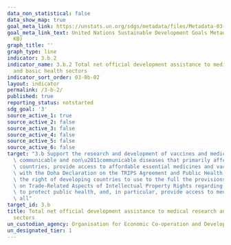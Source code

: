 ```yaml
---
data_non_statistical: false
data_show_map: true
goal_meta_link: https://unstats.un.org/sdgs/metadata/files/Metadata-03-0B-02.pdf
goal_meta_link_text: United Nations Sustainable Development Goals Metadata (PDF 210
  KB)
graph_title: ''
graph_type: line
indicator: 3.b.2
indicator_name: 3.b.2 Total net official development assistance to medical research
  and basic health sectors
indicator_sort_order: 03-0b-02
layout: indicator
permalink: /3-b-2/
published: true
reporting_status: notstarted
sdg_goal: '3'
source_active_1: true
source_active_2: false
source_active_3: false
source_active_4: false
source_active_5: false
source_active_6: false
target: "3.b Support the research and development of vaccines and medicines for the\
  \ communicable and non\u2011communicable diseases that primarily affect developing\
  \ countries, provide access to affordable essential medicines and vaccines, in accordance\
  \ with the Doha Declaration on the TRIPS Agreement and Public Health, which affirms\
  \ the right of developing countries to use to the full the provisions in the Agreement\
  \ on Trade-Related Aspects of Intellectual Property Rights regarding flexibilities\
  \ to protect public health, and, in particular, provide access to medicines for\
  \ all"
target_id: 3.b
title: Total net official development assistance to medical research and basic health
  sectors
un_custodian_agency: Organisation for Economic Co-operation and Development (OECD)
un_designated_tier: 1
---
```


